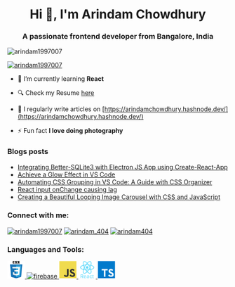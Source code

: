 <h1 align="center">Hi 👋, I'm Arindam Chowdhury</h1>
<h3 align="center">A passionate frontend developer from Bangalore, India</h3>

<p align="left"> <img src="https://komarev.com/ghpvc/?username=arindam1997007&label=Profile%20views&color=0e75b6&style=flat" alt="arindam1997007" /> </p>

<p align="left"> <a href="https://github.com/ryo-ma/github-profile-trophy"><img src="https://github-profile-trophy.vercel.app/?username=arindam1997007" alt="arindam1997007" /></a> </p>

- 🌱 I’m currently learning **React**

- 🔍 Check my Resume [here](https://t.co/HT6xchtFo2)

- 📝 I regularly write articles on [https://arindamchowdhury.hashnode.dev/](https://arindamchowdhury.hashnode.dev/)

- ⚡ Fun fact **I love doing photography**

### Blogs posts
<!-- BLOG-POST-LIST:START -->
- [Integrating Better-SQLite3 with Electron JS App using Create-React-App](https://arindamchowdhury.hashnode.dev/integrating-better-sqlite3-with-electron-js-app-using-create-react-app)
- [Achieve a Glow Effect in VS Code](https://arindamchowdhury.hashnode.dev/achieve-a-glow-effect-in-vs-code)
- [Automating CSS Grouping in VS Code: A Guide with CSS Organizer](https://arindamchowdhury.hashnode.dev/automating-css-grouping-in-vs-code-a-guide-with-css-organizer)
- [React input onChange causing lag](https://arindamchowdhury.hashnode.dev/react-input-onchange-causing-lag)
- [Creating a Beautiful Looping Image Carousel with CSS and JavaScript](https://arindamchowdhury.hashnode.dev/creating-a-beautiful-looping-image-carousel-with-css-and-javascript)
<!-- BLOG-POST-LIST:END -->

<h3 align="left">Connect with me:</h3>
<p align="left">
<a href="https://dev.to/arindam1997007" target="blank"><img align="center" src="https://raw.githubusercontent.com/rahuldkjain/github-profile-readme-generator/master/src/images/icons/Social/devto.svg" alt="arindam1997007" height="30" width="40" /></a>
<a href="https://twitter.com/arindam_404" target="blank"><img align="center" src="https://raw.githubusercontent.com/rahuldkjain/github-profile-readme-generator/master/src/images/icons/Social/twitter.svg" alt="arindam_404" height="30" width="40" /></a>
<a href="https://linkedin.com/in/arindam404" target="blank"><img align="center" src="https://raw.githubusercontent.com/rahuldkjain/github-profile-readme-generator/master/src/images/icons/Social/linked-in-alt.svg" alt="arindam404" height="30" width="40" /></a>
</p>

<h3 align="left">Languages and Tools:</h3>
<p align="left"> <a href="https://www.w3schools.com/css/" target="_blank" rel="noreferrer"> <img src="https://raw.githubusercontent.com/devicons/devicon/master/icons/css3/css3-original-wordmark.svg" alt="css3" width="40" height="40"/> </a> <a href="https://firebase.google.com/" target="_blank" rel="noreferrer"> <img src="https://www.vectorlogo.zone/logos/firebase/firebase-icon.svg" alt="firebase" width="40" height="40"/> </a> <a href="https://developer.mozilla.org/en-US/docs/Web/JavaScript" target="_blank" rel="noreferrer"> <img src="https://raw.githubusercontent.com/devicons/devicon/master/icons/javascript/javascript-original.svg" alt="javascript" width="40" height="40"/> </a> <a href="https://reactjs.org/" target="_blank" rel="noreferrer"> <img src="https://raw.githubusercontent.com/devicons/devicon/master/icons/react/react-original-wordmark.svg" alt="react" width="40" height="40"/> <a href="https://www.typescriptlang.org/" target="_blank" rel="noreferrer"> <img src="https://raw.githubusercontent.com/devicons/devicon/master/icons/typescript/typescript-original.svg" alt="typescript" width="40" height="40"/> </a> </p>



